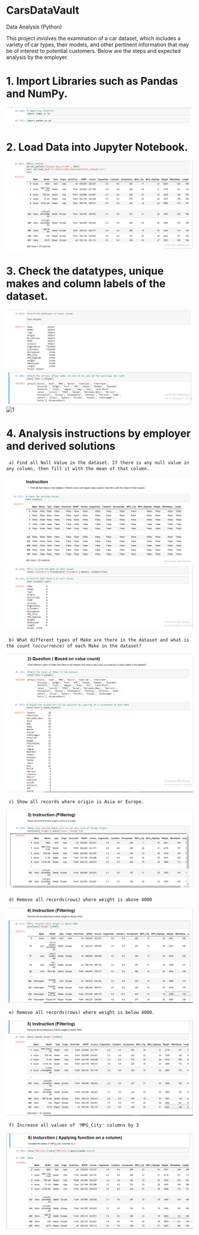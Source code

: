 # CarsDataVault
Data Analysis (Python)

This project involves the examination of a car dataset, which includes a variety of car types, their models, and other pertinent information that may be of interest to potential customers.
Below are the steps and expected analysis by the employer.

# 1. Import Libraries such as Pandas and NumPy.

![1](images/Import%20Libraries.PNG)


# 2. Load Data into Jupyter Notebook.

![1](images/Data%20Loading.PNG)

# 3. Check the datatypes, unique makes and column labels of the dataset.
![1](images/Check%20Datatypes%20and%20unique%20makes.PNG)
![1](images/Check%20column%20labels%204%20.PNG)

# 4. Analysis instructions by employer and derived solutions

     a) Find all Null Value in the dataset. If there is any null value in any column, then fill it with the mean of that column.
![1](images/1.PNG)
![1](images/1A.PNG)

     b) What different types of Make are there in the dataset and what is the count (occurrence) of each Make in the dataset?
 ![1](images/2.PNG)
 ![1](images/2B.PNG)
 
     c) Show all records where origin is Asia or Europe.
 ![1](images/3.PNG)
 
     d) Remove all records(rows) where weight is above 4000
![1](images/4.PNG)

     e) Remove all records(rows) where weight is below 4000.
 ![1](images/5.PNG)
 
     f) Increase all values of 'MPG_City' columns by 3
 ![1](images/6.PNG)
